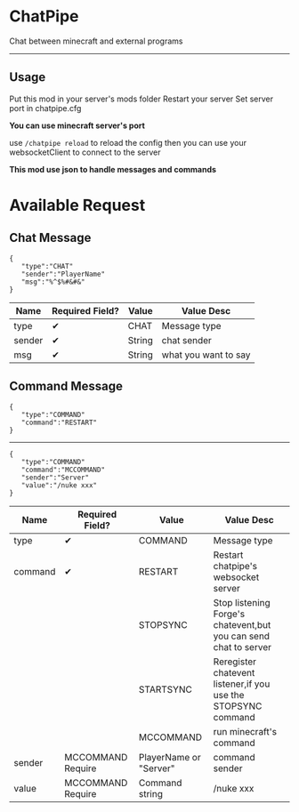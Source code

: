 ChatPipe
===========================

Chat between minecraft and external programs
****


Usage
----

Put this mod in your server's mods  folder
Restart your server
Set server port in chatpipe.cfg

**You can use minecraft server's port**

use `/chatpipe reload` to reload the config
then you can use your websocketClient to connect to the server

**This mod use json to handle messages and commands**



# Available Request

## Chat Message


    {
       "type":"CHAT"
       "sender":"PlayerName"
       "msg":"%^$%#&#&"
    }

|Name|Required Field?|Value|Value Desc|
|----|-----|-----|---------|
|type|✔|CHAT|Message type|
|sender|✔|String|chat sender|
|msg|✔|String|what you want to say|

## Command Message

    {
       "type":"COMMAND"
       "command":"RESTART"
    }



----------

    {
       "type":"COMMAND"
       "command":"MCCOMMAND"
       "sender":"Server"
       "value":"/nuke xxx"
    }

|Name|Required Field?|Value|Value Desc|
|----|-----|-----|---------|
|type|✔|COMMAND|Message type|
|command|✔|RESTART|Restart chatpipe's websocket server|
|||STOPSYNC|Stop listening Forge's chatevent,but you can send chat to server|
|||STARTSYNC|Reregister chatevent listener,if you use the STOPSYNC command|
|||MCCOMMAND|run minecraft's command|
|sender|MCCOMMAND Require|PlayerName or "Server"|command sender|
|value|MCCOMMAND Require|Command string|/nuke xxx|


